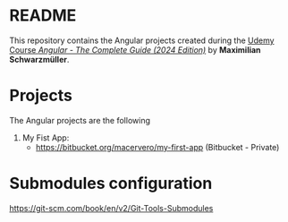 # README #

This repository contains the Angular projects created during the [Udemy Course *Angular - The Complete Guide (2024 Edition)*](https://www.udemy.com/course/the-complete-guide-to-angular-2/learn/lecture/13914134#overview) by **Maximilian Schwarzmüller**.

# Projects #

The Angular projects are the following
1. My Fist App:
    * https://bitbucket.org/macervero/my-first-app (Bitbucket - Private)


# Submodules configuration #
https://git-scm.com/book/en/v2/Git-Tools-Submodules